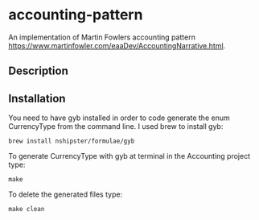 # accounting-pattern
An implementation of Martin Fowlers accounting pattern https://www.martinfowler.com/eaaDev/AccountingNarrative.html.

## Description


## Installation

You need to have gyb installed in order to code generate the enum CurrencyType from the command line.  I used brew to install gyb:
    
    brew install nshipster/formulae/gyb

To generate CurrencyType with gyb at terminal in the Accounting project type:
    
    make

To delete the generated files type:
    
    make clean
